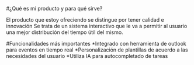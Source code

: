 #¿Qué es mi producto y para qué sirve?

El producto que estoy ofreciendo se distingue por tener calidad e innovación
Se trata de un sistema interactivo que le va a permitir al usuario una mejor
distribución del tiempo útil del mismo.

#Funcionalidades más importantes
*Integrado con herramienta de outlook para eventos en tiempo real
*Personalización de plantillas de acuerdo a las necesidades del usuario
*Utiliza IA para autocompletado de tareas